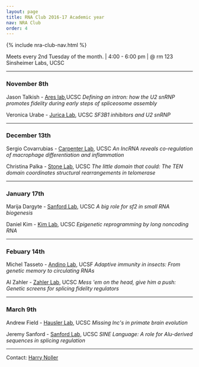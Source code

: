 ```yaml
---
layout: page
title: RNA Club 2016-17 Academic year
nav: NRA Club
order: 4
---
```


{% include nra-club-nav.html %} 

Meets every 2nd Tuesday of the month. | 4:00 - 6:00 pm | @ rm 123 Sinsheimer Labs, UCSC 

****

### **November 8th**

Jason Talkish - [Ares lab](http://rna.ucsc.edu/rnacenter/http//ribonode.ucsc.edu),UCSC 
*Defining an intron: how the U2 snRNP promotes fidelity during early steps of spliceosome assembly*

Veronica Urabe - [Jurica Lab](http://bio.research.ucsc.edu/people/jurica/), UCSC 
*SF3B1 inhibitors and U2 snRNP*

****

### **December 13th**

Sergio Covarrubias - [Carpenter Lab](https://sites.google.com/a/ucsc.edu/carpenter-lab/), UCSC 
*An IncRNA reveals co-regulation of macrophage differentiation and inflammation*

Christina Palka - [Stone Lab](http://stone.chemistry.ucsc.edu/), UCSC 
*The little domain that could: The TEN domain coordinates structural rearrangements in telomerase*

****

### **January 17th**

Marija Dargyte - [Sanford Lab](http://sanfordlab.mcdb.ucsc.edu/Sanford_Lab/Home.html), UCSC 
*A big role for sf2 in small RNA biogenesis*

Daniel Kim - [Kim Lab](https://dkim.soe.ucsc.edu/), UCSC 
*Epigenetic reprogramming by long noncoding RNA*

****

### **Febuary 14th**

Michel Tasseto - [Andino Lab](http://andino.ucsf.edu/), UCSF 
*Adaptive immunity in insects: From genetic memory to circulating RNAs*

Al Zahler - [Zahler Lab](http://bio.research.ucsc.edu/people/zahler/index.html), UCSC 
*Mess 'em on the head, give him a push: Genetic screens for splicing fidelity regulators*

****

### **March 9th**

Andrew Field - [Hausler Lab](https://genomics-old.soe.ucsc.edu/haussler), UCSC 
*Missing lnc's in primate brain evolution*

Jeremy Sanford - [Sanford Lab](http://sanfordlab.mcdb.ucsc.edu/Sanford_Lab/Home.html), UCSC 
*SINE Language: A role for Alu-derived sequences in splicing regulation*

****

Contact:	[Harry Noller](mailto:harry%5Bat%5Dnuvolari.ucsc.edu) 


